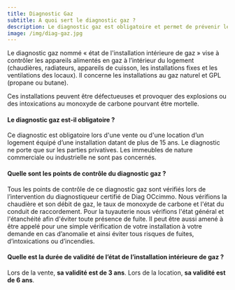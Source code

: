 ```yaml
---
title: Diagnostic Gaz
subtitle: A quoi sert le diagnostic gaz ?
description: Le diagnostic gaz est obligatoire et permet de prévenir les risques liés à l'installation intérieur gaz.
image: /img/diag-gaz.jpg
---
```


Le diagnostic gaz nommé « état de l'installation intérieure de gaz » vise à contrôler les appareils alimentés en gaz à l’intérieur du logement (chaudières, radiateurs, appareils de cuisson, les installations fixes et les ventilations des locaux). Il concerne les installations au gaz naturel et GPL (propane ou butane).

Ces installations peuvent être défectueuses et provoquer des explosions ou des intoxications au monoxyde de carbone pourvant être mortelle.

#### Le diagnostic gaz est-il obligatoire ?
Ce diagnostic est obligatoire lors d'une vente ou d'une location d’un logement équipé d’une installation datant de plus de 15 ans. Le diagnostic ne porte que sur les parties privatives. Les immeubles de nature commerciale ou industrielle ne sont pas concernés.

#### Quelle sont les points de contrôle du diagnostic gaz ?
Tous les points de contrôle de ce diagnostic gaz sont vérifiés lors de l’intervention du diagnostiqueur certifié de Diag OCcimmo. Nous vérifions la chaudière et son débit de gaz, le taux de monoxyde de carbone et l'état du conduit de raccordement. Pour la tuyauterie nous vérifions l'état général et l'étanchéité afin d'éviter toute présence de fuite. 
Il peut être aussi amené à être appelé pour une simple vérification de votre installation à votre demande en cas d’anomalie et ainsi éviter tous risques de fuites, d’intoxications ou d’incendies.

#### Quelle est la durée de validité de l’état de l’installation intérieure de gaz ?
Lors de la vente, **sa validité est de 3 ans**.
Lors de la location, **sa validité est de 6 ans**.
